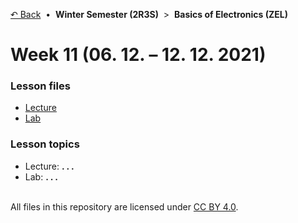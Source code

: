[&#8630; Back](../) &nbsp;&#8226;&nbsp; **Winter Semester (2R3S)** &nbsp;>&nbsp; **Basics of Electronics (ZEL)**


# Week 11 (06. 12. – 12. 12. 2021)


### Lesson files

- [Lecture](./01_Lecture)
- [Lab](./02_Lab)


### Lesson topics

- Lecture: **. . .**
- Lab: **. . .**


<br/>All files in this repository are licensed under [CC BY 4.0](http://creativecommons.org/licenses/by/4.0/).
